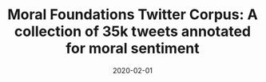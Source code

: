 ---
title: "Moral Foundations Twitter Corpus: A collection of 35k tweets annotated for moral sentiment"
collection: publications
permalink: /publications/mftc
date: 2020-02-01
venue: 'Social Psychological and Personality Science'
paperurl: 'https://doi.org/10.1177/1948550619876629'
citation: 'Hoover, J., Portillo-Wightman, G., Yeh, L., <b>Havaldar, S.</b>, Mostafazadeh Davani, A., Lin, Y., Kennedy, B., Atari, M., Kamel, Z., Mendlen, M., Moreno, G., Park, C., Chang, T. E., Chin, J., Leong, C., Leung, J. Y., Mirinjian, A., & Dehghani, M. (2020)'
---